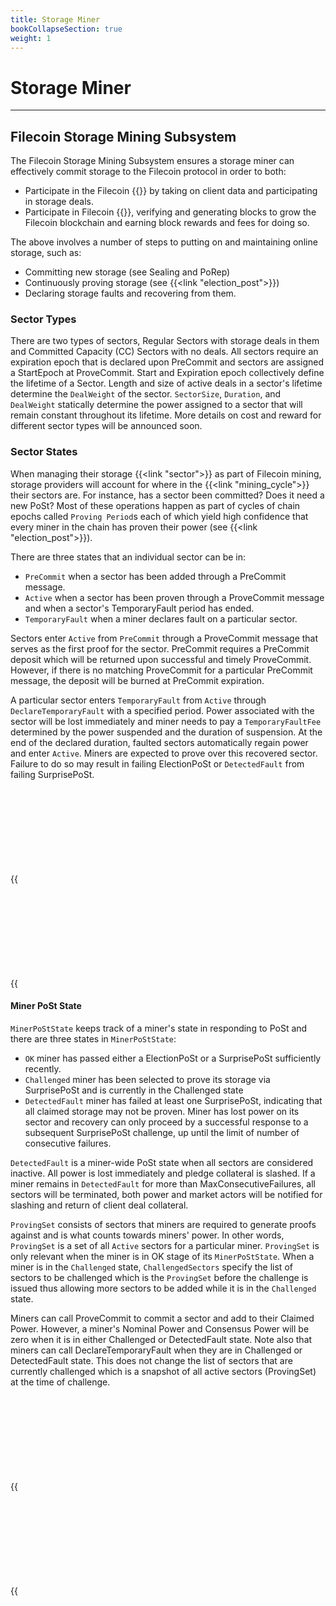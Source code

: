 ```yaml
---
title: Storage Miner
bookCollapseSection: true
weight: 1
---
```


# Storage Miner
---

## Filecoin Storage Mining Subsystem

The Filecoin Storage Mining Subsystem ensures a storage miner can effectively commit storage to the Filecoin protocol in order to both:

- Participate in the Filecoin {{<link storage_market>}} by taking on client data and participating in storage deals.
- Participate in Filecoin {{<link storage_power_consensus>}}, verifying and generating blocks to grow the Filecoin blockchain and earning block rewards and fees for doing so.

The above involves a number of steps to putting on and maintaining online storage, such as:

- Committing new storage (see Sealing and PoRep)
- Continuously proving storage (see {{<link "election_post">}})
- Declaring storage faults and recovering from them.

### Sector Types

There are two types of sectors, Regular Sectors with storage deals in them and Committed Capacity (CC) Sectors with no deals. All sectors require an expiration epoch that is declared upon PreCommit and sectors are assigned a StartEpoch at ProveCommit. Start and Expiration epoch collectively define the lifetime of a Sector. Length and size of active deals in a sector's lifetime determine the `DealWeight` of the sector. `SectorSize`, `Duration`, and `DealWeight` statically determine the power assigned to a sector that will remain constant throughout its lifetime. More details on cost and reward for different sector types will be announced soon.

### Sector States

When managing their storage {{<link "sector">}} as part of Filecoin mining, storage providers will account for where in the {{<link "mining_cycle">}} their sectors are. For instance, has a sector been committed? Does it need a new PoSt? Most of these operations happen as part of cycles of chain epochs called `Proving Period`s each of which yield high confidence that every miner in the chain has proven their power (see {{<link "election_post">}}).

There are three states that an individual sector can be in:

- `PreCommit` when a sector has been added through a PreCommit message.
- `Active` when a sector has been proven through a ProveCommit message and when a sector's TemporaryFault period has ended.
- `TemporaryFault` when a miner declares fault on a particular sector.

Sectors enter `Active` from `PreCommit` through a ProveCommit message that serves as the first proof for the sector. PreCommit requires a PreCommit deposit which will be returned upon successful and timely ProveCommit. However, if there is no matching ProveCommit for a particular PreCommit message, the deposit will be burned at PreCommit expiration.

A particular sector enters `TemporaryFault` from `Active` through `DeclareTemporaryFault` with a specified period. Power associated with the sector will be lost immediately and miner needs to pay a `TemporaryFaultFee` determined by the power suspended and the duration of suspension. At the end of the declared duration, faulted sectors automatically regain power and enter `Active`. Miners are expected to prove over this recovered sector. Failure to do so may result in failing ElectionPoSt or `DetectedFault` from failing SurprisePoSt. 

{{<svg src="diagrams/sector_state_machine.dot.svg" title="Sector State Machine" >}}

{{<svg src="diagrams/sector_state_machine_legend.dot.svg" title="Sector State Machine Legend" >}}

#### Miner PoSt State

`MinerPoStState` keeps track of a miner's state in responding to PoSt and there are three states in `MinerPoStState`:

- `OK` miner has passed either a ElectionPoSt or a SurprisePoSt sufficiently recently.
- `Challenged` miner has been selected to prove its storage via SurprisePoSt and is currently in the Challenged state
- `DetectedFault` miner has failed at least one SurprisePoSt, indicating that all claimed storage may not be proven. Miner has lost power on its sector and recovery can only proceed by a successful response to a subsequent SurprisePoSt challenge, up until the limit of number of consecutive failures.

`DetectedFault` is a miner-wide PoSt state when all sectors are considered inactive. All power is lost immediately and pledge collateral is slashed. If a miner remains in `DetectedFault` for more than MaxConsecutiveFailures, all sectors will be terminated, both power and market actors will be notified for slashing and return of client deal collateral.

`ProvingSet` consists of sectors that miners are required to generate proofs against and is what counts towards miners' power. In other words, `ProvingSet` is a set of all `Active` sectors for a particular miner. `ProvingSet` is only relevant when the miner is in OK stage of its `MinerPoStState`. When a miner is in the `Challenged` state, `ChallengedSectors` specify the list of sectors to be challenged which is the `ProvingSet` before the challenge is issued thus allowing more sectors to be added while it is in the `Challenged` state.

Miners can call ProveCommit to commit a sector and add to their Claimed Power. However, a miner's Nominal Power and Consensus Power will be zero when it is in either Challenged or DetectedFault state. Note also that miners can call DeclareTemporaryFault when they are in Challenged or DetectedFault state. This does not change the list of  sectors that are currently challenged which is a snapshot of all active sectors (ProvingSet) at the time of challenge.

{{<svg src="diagrams/miner_post_state_machine.dot.svg" title="Miner PoSt State Machine" >}}

{{<svg src="diagrams/miner_post_state_machine_legend.dot.svg" title="Miner PoSt State Machine Legend" >}}

